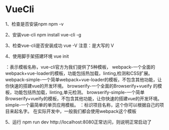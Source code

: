 # VueCli
1、检查是否安装npm
npm -v

2、安装vue-cli
npm install vue-cli -g

3、检查vue-cli是否安装成功
vue -V
注意：是大写的  V

4、使用脚手架搭建环境
vue init <template-name> <project-name>

<template-name>：表示模板名称，vue-cli官方为我们提供了5种模板，
    webpack-一个全面的webpack+vue-loader的模板，功能包括热加载，linting,检测和CSS扩展。
    webpack-simple-一个简单webpack+vue-loader的模板，不包含其他功能，让你快速的搭建vue的开发环境。
    browserify-一个全面的Browserify+vueify 的模板，功能包括热加载，linting,单元检测。
    browserify-simple-一个简单Browserify+vueify的模板，不包含其他功能，让你快速的搭建vue的开发环境。
    simple-一个最简单的单页应用模板。
<project-name>：标识项目名称，这个你可以根据自己的项目来起名字。
在实际开发中，一般我们都会使用webpack这个模板

5、运行
npm run dev
http://localhost:8080正常访问，则说明正常启动了





























